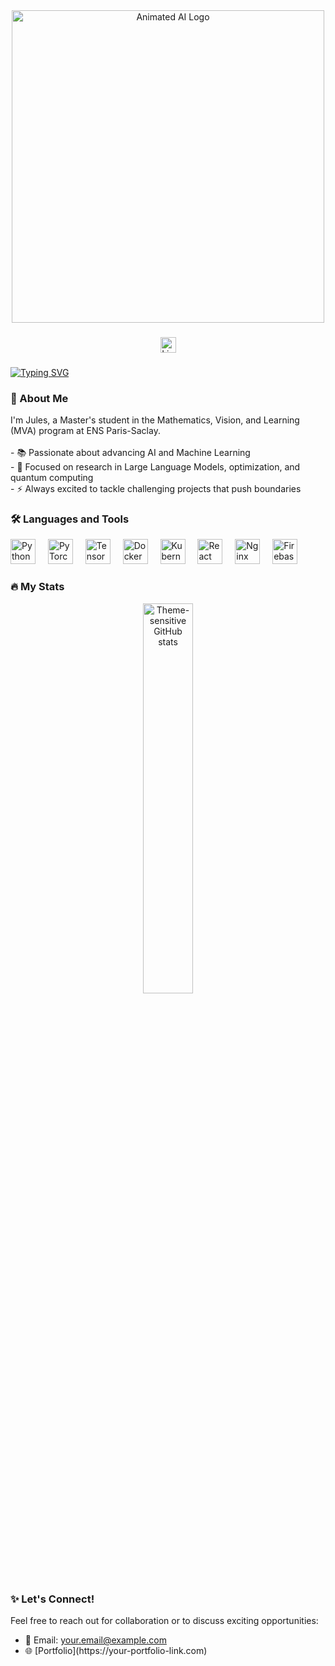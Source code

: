 <div align="center">
  <!-- Enhanced Animated Logo -->
  <img height="500" src="https://miro.medium.com/v2/resize:fit:866/1*h1dUrjhkHzMU46jW1cQjAg.gif" alt="Animated AI Logo" />
</div>

###

<div align="center">
  <a href="https://www.linkedin.com/in/jules-decaestecker/">
    <img src="https://img.shields.io/static/v1?message=LinkedIn&logo=linkedin&label=&color=0077B5&logoColor=white&labelColor=&style=for-the-badge" height="25" alt="LinkedIn logo" />
  </a>
</div>

###

[![Typing SVG](https://readme-typing-svg.herokuapp.com?font=Fira+Code&pause=1000&color=01A2C3&width=435&lines=Hello+there%2C+I'm+Jules+Decaestecker)](https://git.io/typing-svg)

###

<h3 align="left">👋 About Me</h3>

<p align="left">
I'm Jules, a Master's student in the Mathematics, Vision, and Learning (MVA) program at ENS Paris-Saclay.<br><br>
- 📚 Passionate about advancing AI and Machine Learning<br>
- 💼 Focused on research in Large Language Models, optimization, and quantum computing<br>
- ⚡ Always excited to tackle challenging projects that push boundaries
</p>

###

<h3 align="left">🛠️ Languages and Tools</h3>

<div align="left">
  <img src="https://cdn.jsdelivr.net/gh/devicons/devicon/icons/python/python-original.svg" height="40" alt="Python logo" />
  <img width="12" />
  <img src="https://cdn.jsdelivr.net/gh/devicons/devicon/icons/pytorch/pytorch-original.svg" height="40" alt="PyTorch logo" />
  <img width="12" />
  <img src="https://cdn.jsdelivr.net/gh/devicons/devicon/icons/tensorflow/tensorflow-original.svg" height="40" alt="TensorFlow logo" />
  <img width="12" />
  <img src="https://cdn.jsdelivr.net/gh/devicons/devicon/icons/docker/docker-plain-wordmark.svg" height="40" alt="Docker logo" />
  <img width="12" />
  <img src="https://cdn.jsdelivr.net/gh/devicons/devicon/icons/kubernetes/kubernetes-plain.svg" height="40" alt="Kubernetes logo" />
  <img width="12" />
  <img src="https://cdn.jsdelivr.net/gh/devicons/devicon/icons/react/react-original.svg" height="40" alt="React logo" />
  <img width="12" />
  <img src="https://cdn.jsdelivr.net/gh/devicons/devicon/icons/nginx/nginx-original.svg" height="40" alt="Nginx logo" />
  <img width="12" />
  <img src="https://cdn.jsdelivr.net/gh/devicons/devicon/icons/firebase/firebase-plain-wordmark.svg" height="40" alt="Firebase logo" />
</div>

###

<h3 align="left">🔥 My Stats</h3>

<div align="center">
  <picture>
    <source media="(prefers-color-scheme: dark)" srcset="https://github-readme-stats.vercel.app/api/top-langs?username=Jovillios&locale=en&hide_title=false&layout=compact&card_width=320&langs_count=20&theme=github_dark_dimmed&hide_border=false&order=2&hide=jupyter%20notebook">
    <source media="(prefers-color-scheme: light)" srcset="https://github-readme-stats.vercel.app/api/top-langs?username=Jovillios&locale=en&hide_title=false&layout=compact&card_width=320&langs_count=20&theme=swift&hide_border=false&order=2&hide=jupyter%20notebook">
    <img alt="Theme-sensitive GitHub stats" src="https://github-readme-stats.vercel.app/api/top-langs?username=Jovillios&locale=en&hide_title=false&layout=compact&card_width=320&langs_count=20&theme=github_dark_dimmed&hide_border=false&order=2&hide=jupyter%20notebook" width="40%" />
  </picture>
</div>

###

<h3 align="left">✨ Let's Connect!</h3>

<p align="left">
Feel free to reach out for collaboration or to discuss exciting opportunities:
<ul>
  <li>📧 Email: <a href="mailto:your.email@example.com">your.email@example.com</a></li>
  <li>🌐 [Portfolio](https://your-portfolio-link.com)</li>
</ul>
</p>

